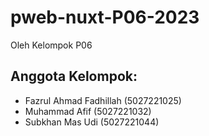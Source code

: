 # pweb-nuxt-P06-2023
Oleh Kelompok P06

## Anggota Kelompok:
+ Fazrul Ahmad Fadhillah (5027221025)
+ Muhammad Afif (5027221032)
+ Subkhan Mas Udi (5027221044)
